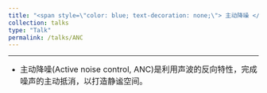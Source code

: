```yaml
---
title: "<span style=\"color: blue; text-decoration: none;\"> 主动降噪 </span>"   
collection: talks
type: "Talk"
permalink: /talks/ANC
---
```


---
- <font size=3> 主动降噪(Active noise control, ANC)是利用声波的反向特性，完成噪声的主动抵消，以打造静谧空间。</font>  



 
